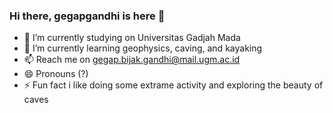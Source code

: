 ### Hi there, gegapgandhi is here 👋


- 🔭 I’m currently studying on Universitas Gadjah Mada
- 🌱 I’m currently learning geophysics, caving, and kayaking
- 📫 Reach me on gegap.bijak.gandhi@mail.ugm.ac.id 
- 😄 Pronouns (?)
- ⚡ Fun fact i like doing some extrame activity and exploring the beauty of caves

